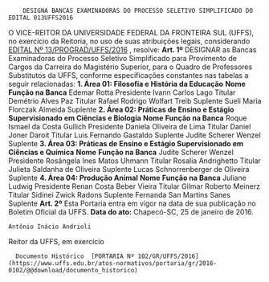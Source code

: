         DESIGNA BANCAS EXAMINADORAS DO PROCESSO SELETIVO SIMPLIFICADO DO EDITAL 013UFFS2016  

 O VICE-REITOR DA UNIVERSIDADE FEDERAL DA FRONTEIRA SUL (UFFS), no exercício da Reitoria, no uso de suas atribuições legais, considerando [EDITAL Nº 13/PROGRAD/UFFS/2016](https://www.uffs.edu.br/atos-normativos/edital/prograd/2016-0013)  , resolve:   **Art. 1º** DESIGNAR as Bancas Examinadoras do Processo Seletivo Simplificado para Provimento de Cargos da Carreira do Magistério Superior, para o Quadro de Professores Substitutos da UFFS, conforme especificações constantes nas tabelas a seguir relacionadas: **1. Área 01: Filosofia e História da Educação**      **Nome**    **Função na Banca**      Edemar Rotta   Presidente     Ivann Carlos Lago   Titular     Demétrio Alves Paz   Titular     Rafael Rodrigo Wolfart Treib   Suplente     Sueli Maria Florczak Almeida   Suplente      **2. Área 02: Práticas de Ensino e Estágio Supervisionado em Ciências e Biologia**      **Nome**    **Função na Banca**      Roque Ismael da Costa Gullich   Presidente     Daniela Oliveira de Lima   Titular     Daniel Joner Daroit   Titular     Luis Fernando Gastaldo   Suplente     Judite Scherer Wenzel   Suplente      **3. Área 03: Práticas de Ensino e Estágio Supervisionado em Ciências e Química**      **Nome**    **Função na Banca**      Judite Scherer Wenzel   Presidente     Rosângela Ines Matos Uhmann   Titular     Rosalia Andrighetto   Titular     Julieta Saldanha de Oliveira   Suplente     Lucas Schnorrenberger de Oliveira   Suplente      **4. Área 04: Produção Animal**      **Nome**    **Função na Banca**      Juliane Ludwig   Presidente     Renan Costa Beber Vieira   Titular     Gilmar Roberto Meinerz   Titular     Sidinei Zwick Radons   Suplente     Fernanda San Martins Sanes   Suplente       **Art. 2º** Esta Portaria entra em vigor na data de sua publicação no Boletim Oficial da UFFS.      **Data do ato:** Chapecó-SC, 25 de janeiro de 2016.   
 

    Antônio Inácio Andrioli   
 Reitor da UFFS, em exercício 

      Documento Histórico  [PORTARIA Nº 102/GR/UFFS/2016](https://www.uffs.edu.br/atos-normativos/portaria/gr/2016-0102/@@download/documento_historico)     
      